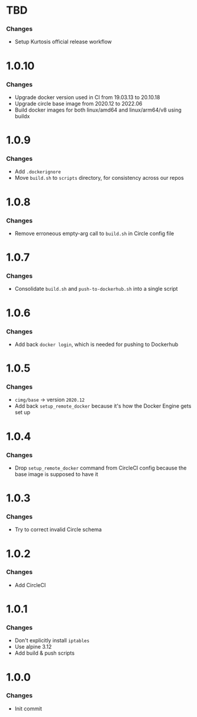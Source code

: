 # TBD

### Changes
* Setup Kurtosis official release workflow

# 1.0.10

### Changes
* Upgrade docker version used in CI from 19.03.13 to 20.10.18
* Upgrade circle base image from 2020.12 to 2022.06
* Build docker images for both linux/amd64 and linux/arm64/v8 using buildx

# 1.0.9

### Changes
* Add `.dockerignore`
* Move `build.sh` to `scripts` directory, for consistency across our repos

# 1.0.8

### Changes
* Remove erroneous empty-arg call to `build.sh` in Circle config file

# 1.0.7

### Changes
* Consolidate `build.sh` and `push-to-dockerhub.sh` into a single script

# 1.0.6

### Changes
* Add back `docker login`, which is needed for pushing to Dockerhub

# 1.0.5

### Changes
* `cimg/base` -> version `2020.12`
* Add back `setup_remote_docker` because it's how the Docker Engine gets set up

# 1.0.4

### Changes
* Drop `setup_remote_docker` command from CircleCI config because the base image is supposed to have it

# 1.0.3

### Changes
* Try to correct invalid Circle schema

# 1.0.2

### Changes
* Add CircleCI

# 1.0.1

### Changes
* Don't explicitly install `iptables`
* Use alpine 3.12
* Add build & push scripts

# 1.0.0

### Changes
* Init commit
